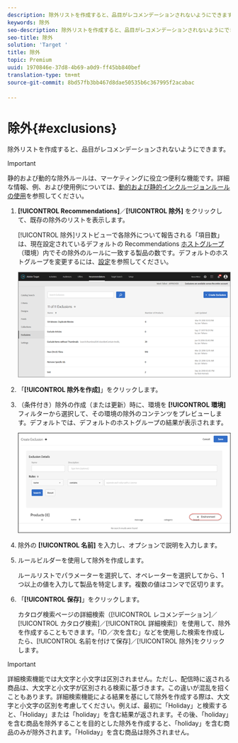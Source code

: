 ```yaml
---
description: 除外リストを作成すると、品目がレコメンデーションされないようにできます。
keywords: 除外
seo-description: 除外リストを作成すると、品目がレコメンデーションされないようにできます。
seo-title: 除外
solution: 'Target '
title: 除外
topic: Premium
uuid: 1970846e-37d8-4b69-a0d9-ff45bb840bef
translation-type: tm+mt
source-git-commit: 8bd57fb3bb467d8dae50535b6c367995f2acabac

---
```



# 除外{#exclusions}

除外リストを作成すると、品目がレコメンデーションされないようにできます。

>[!IMPORTANT]
>
>静的および動的な除外ルールは、マーケティングに役立つ便利な機能です。詳細な情報、例、および使用例については、[動的および静的インクルージョンルールの使用](../../c-recommendations/c-algorithms/use-dynamic-and-static-inclusion-rules.md#concept_4CB5C0FA705D4E449BD0B37B3D987F9F)を参照してください。

1. **[!UICONTROL Recommendations]**／**[!UICONTROL 除外]** をクリックして、既存の除外のリストを表示します。

   [!UICONTROL 除外]リストビューで各除外について報告される「項目数」は、現在設定されているデフォルトの Recommendations [ホストグループ](/help/administrating-target/hosts.md)（環境）内でその除外のルールに一致する製品の数です。デフォルトのホストグループを変更するには、[設定](../../c-recommendations/plan-implement.md#concept_C1E1E2351413468692D6C21145EF0B84)を参照してください。

   ![](assets/exclusions_list.png)

1. 「**[!UICONTROL 除外を作成]**」をクリックします。

1. （条件付き）除外の作成（または更新）時に、環境を **[!UICONTROL 環境]** フィルターから選択して、その環境の除外のコンテンツをプレビューします。デフォルトでは、デフォルトのホストグループの結果が表示されます。

   ![除外を作成](/help/c-recommendations/c-products/assets/CreateExclusion.png)

1. 除外の **[!UICONTROL 名前]** を入力し、オプションで説明を入力します。

1. ルールビルダーを使用して除外を作成します。

   ルールリストでパラメーターを選択して、オペレーターを選択してから、1 つ以上の値を入力して製品を特定します。複数の値はコンマで区切ります。

1. 「**[!UICONTROL 保存]**」をクリックします。

   カタログ検索ページの詳細検索（[!UICONTROL レコメンデーション]／[!UICONTROL カタログ検索]／[!UICONTROL 詳細検索]）を使用して、除外を作成することもできます。「ID／次を含む」などを使用した検索を作成したら、[!UICONTROL 名前を付けて保存]／[!UICONTROL 除外]をクリックします。

>[!IMPORTANT]
>
>詳細検索機能では大文字と小文字は区別されません。ただし、配信時に返される商品は、大文字と小文字が区別される検索に基づきます。この違いが混乱を招くこともあります。詳細検索機能による結果を基にして除外を作成する際は、大文字と小文字の区別を考慮してください。例えば、最初に「Holiday」と検索すると、「Holiday」または「holiday」を含む結果が返されます。その後、「holiday」を含む商品を除外することを目的とした除外を作成すると、「holiday」を含む商品のみが除外されます。「Holiday」を含む商品は除外されません。